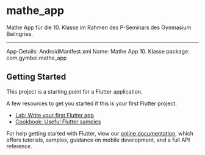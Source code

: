 # mathe_app

Mathe App für die 10. Klasse im Rahmen des P-Seminars des Gymnasium Beilngries.

-----
App-Details:
AndroidManifest.xml
Name: Mathe App 10. Klasse
package: com.gymbei.mathe_app

## Getting Started

This project is a starting point for a Flutter application.

A few resources to get you started if this is your first Flutter project:

- [Lab: Write your first Flutter app](https://flutter.dev/docs/get-started/codelab)
- [Cookbook: Useful Flutter samples](https://flutter.dev/docs/cookbook)

For help getting started with Flutter, view our
[online documentation](https://flutter.dev/docs), which offers tutorials,
samples, guidance on mobile development, and a full API reference.
